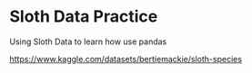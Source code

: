 # Sloth Data Practice
Using Sloth Data to learn how use pandas 




https://www.kaggle.com/datasets/bertiemackie/sloth-species

